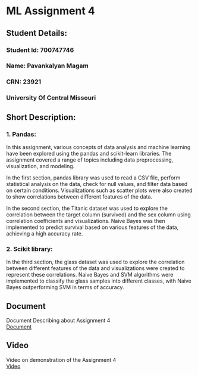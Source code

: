 
# ML Assignment 4
## Student Details:
### Student Id: 700747746
### Name: Pavankalyan Magam
### CRN: 23921
### University Of Central Missouri


## Short Description:  
### 1. Pandas:  
 

In this assignment, various concepts of data analysis and machine learning have been explored using the pandas and scikit-learn libraries. The assignment covered a range of topics including data preprocessing, visualization, and modeling.

In the first section, pandas library was used to read a CSV file, perform statistical analysis on the data, check for null values, and filter data based on certain conditions. Visualizations such as scatter plots were also created to show correlations between different features of the data.

In the second section, the Titanic dataset was used to explore the correlation between the target column (survived) and the sex column using correlation coefficients and visualizations. Naive Bayes was then implemented to predict survival based on various features of the data, achieving a high accuracy rate.

### 2.  Scikit library:  
In the third section, the glass dataset was used to explore the correlation between different features of the data and visualizations were created to represent these correlations. Naive Bayes and SVM algorithms were implemented to classify the glass samples into different classes, with Naive Bayes outperforming SVM in terms of accuracy.
## Document
Document Describing about Assignment 4  
[Document](https://docs.google.com/document/d/1HEHGPDE2-NzbpvK0BHM8wLgHGATjIA7C/edit?usp=share_link&ouid=116297738906248482727&rtpof=true&sd=true)

## Video
Video on demonstration of the Assignment 4  
[Video](https://drive.google.com/file/d/1BMIWG473klMwv26-bLWGhI8aI-bNOqnh/view?usp=share_link)
